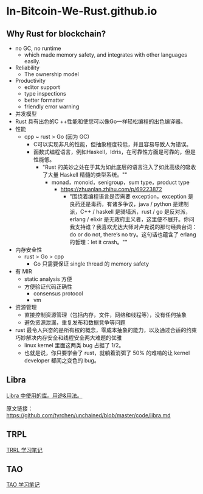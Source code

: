 # In-Bitcoin-We-Rust.github.io

## Why Rust for blockchain?

+ no GC, no runtime
    * which made memory safety, and integrates with other languages easily.
+ Reliability
    * The ownership model
+ Productivity
    * editor support
    * type inspections
    * better formatter
    * friendly error warning
+ 并发模型
+ Rust 具有出色的C ++性能和使您可以像Go一样轻松编程的出色编译器。
+ 性能
    * cpp ~ rust > Go (因为 GC)
        - C可以​​实现非凡的性能，但抽象程度较低，并且容易导致人为错误。
        - 函数式编程语言，例如Haskell，Idris，在可靠性方面是可靠的，但是性能低。
            + "Rust 的美妙之处在于其为如此底层的语言注入了如此高级的吸收了大量 Haskell 精髓的类型系统。""
                * monad，monoid，senigroup，sum type，product type
                    - https://zhuanlan.zhihu.com/p/69223872
                        + "围绕着编程语言是否需要 exception，exception 是良药还是毒药，有诸多争议，java / python 是建制派，C++ / haskell 是骑墙派，rust / go 是反对派，erlang / elixir 是无政府主义者，这里便不展开。你问我支持谁？我喜欢尤达大师对卢克说的那句经典台词：do or do not, there’s no try。这句话也蕴含了 erlang 的哲理：let it crash。""
+ 内存安全性
    * rust > Go > cpp
        - Go 只需要保证 single thread 的 memory safety
+ 有 MIR
    * static analysis 方便
    * 方便验证代码正确性
        - consensus protocol
        - vm
+ 资源管理
    * 直接控制资源管理（包括内存，文件，网络和线程等），没有任何抽象
    * 避免资源泄漏，重复发布和数据竞争等问题
+ rust 最令人兴奋的是所有权的概念，零成本抽象的能力，以及通过合适的约束巧妙解决内存安全和线程安全两大难题的优雅
    * linux kernel 里面这两类 bug 占据了 1/2。
    * 也就是说，你只要学会了 rust，就躺着消弭了 50% 的难啃的让 kernel developer 都闻之变色的 bug。

## Libra
[Libra 中使用的库。用途&用法。](libra/libra.md)

原文链接： https://github.com/tyrchen/unchained/blob/master/code/libra.md


## TRPL

[TRRL 学习笔记](TRPL/README.md)

## TAO

[TAO 学习笔记](TAO/README.md)

